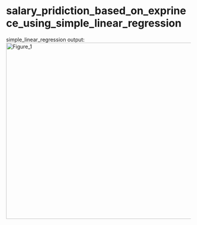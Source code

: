 # salary_pridiction_based_on_exprinece_using_simple_linear_regression
simple_linear_regression
output:
<img width="640" height="480" alt="Figure_1" src="https://github.com/user-attachments/assets/f18b86ab-69fc-4575-bd1a-111d1e484ff6" />
